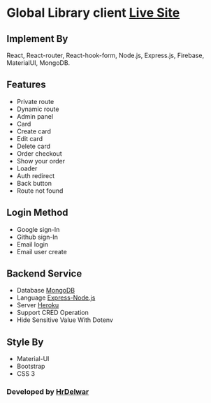 # Global Library client [Live Site](https://hr-global-library.netlify.app/)

## Implement By
 React, React-router, React-hook-form, Node.js, Express.js, Firebase, MaterialUI, MongoDB.

## Features 
* Private route
* Dynamic route
* Admin panel
* Card
* Create card
* Edit card
* Delete card
* Order checkout
* Show your order
* Loader
* Auth redirect
* Back button
* Route not found

## Login Method
* Google sign-In
* Github sign-In
* Email login
* Email user create 

## Backend Service
* Database [MongoDB](https://cloud.mongodb.com)
* Language [Express-Node.js](https://expressjs.com/)
* Server [Heroku](https://heroku.com/)
* Support CRED Operation
* Hide Sensitive Value With Dotenv
  
## Style By
* Material-Ul
* Bootstrap
* CSS 3


### Developed by [HrDelwar](https://www.linkedin.com/in/hrdelwar/)